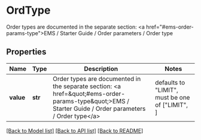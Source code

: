# OrdType

Order types are documented in the separate section: <a href=\"#ems-order-params-type\">EMS / Starter Guide / Order parameters / Order type</a> 

## Properties
Name | Type | Description | Notes
------------ | ------------- | ------------- | -------------
**value** | **str** | Order types are documented in the separate section: &lt;a href&#x3D;\&quot;#ems-order-params-type\&quot;&gt;EMS / Starter Guide / Order parameters / Order type&lt;/a&gt;  | defaults to "LIMIT",  must be one of ["LIMIT", ]

[[Back to Model list]](../README.md#documentation-for-models) [[Back to API list]](../README.md#documentation-for-api-endpoints) [[Back to README]](../README.md)


